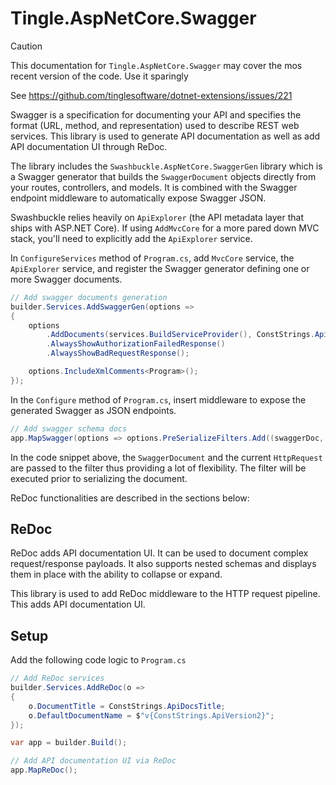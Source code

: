 # Tingle.AspNetCore.Swagger

> [!CAUTION]
> This documentation for `Tingle.AspNetCore.Swagger` may cover the mos recent version of the code. Use it sparingly
> 
> See https://github.com/tinglesoftware/dotnet-extensions/issues/221

Swagger is a specification for documenting your API and specifies the format (URL, method, and representation) used to describe REST web services. This library is used to generate API documentation as well as add API documentation UI through ReDoc.

The library includes the `Swashbuckle.AspNetCore.SwaggerGen` library which is a Swagger generator that builds the `SwaggerDocument` objects directly from your routes, controllers, and models. It is combined with the Swagger endpoint middleware to automatically expose Swagger JSON.

Swashbuckle relies heavily on `ApiExplorer` (the API metadata layer that ships with ASP.NET Core). If using `AddMvcCore` for a more pared down MVC stack, you'll need to explicitly add the `ApiExplorer` service.

In `ConfigureServices` method of `Program.cs`, add `MvcCore` service, the `ApiExplorer` service, and register the Swagger generator defining one or more Swagger documents.

```cs
// Add swagger documents generation
builder.Services.AddSwaggerGen(options =>
{
    options
        .AddDocuments(services.BuildServiceProvider(), ConstStrings.ApiDocsTitle, System.IO.File.ReadAllText("apidesc.md"))
        .AlwaysShowAuthorizationFailedResponse()
        .AlwaysShowBadRequestResponse();

    options.IncludeXmlComments<Program>();
});
```

In the `Configure` method of `Program.cs`, insert middleware to expose the generated Swagger as JSON endpoints.

```cs
// Add swagger schema docs
app.MapSwagger(options => options.PreSerializeFilters.Add((swaggerDoc, httpRequest) => swaggerDoc.Host = httpRequest.Host.Value));
```

In the code snippet above, the `SwaggerDocument` and the current `HttpRequest` are passed to the filter thus providing a lot of flexibility. The filter will be executed prior to serializing the document.

ReDoc functionalities are described in the sections below:

## ReDoc

ReDoc adds API documentation UI. It can be used to document complex request/response payloads. It also supports nested schemas and displays them in place with the ability to collapse or expand.

This library is used to add ReDoc middleware to the HTTP request pipeline. This adds API documentation UI.

## Setup

Add the following code logic to `Program.cs`

```cs
// Add ReDoc services
builder.Services.AddReDoc(o =>
{
    o.DocumentTitle = ConstStrings.ApiDocsTitle;
    o.DefaultDocumentName = $"v{ConstStrings.ApiVersion2}";
});

var app = builder.Build();

// Add API documentation UI via ReDoc
app.MapReDoc();
```
